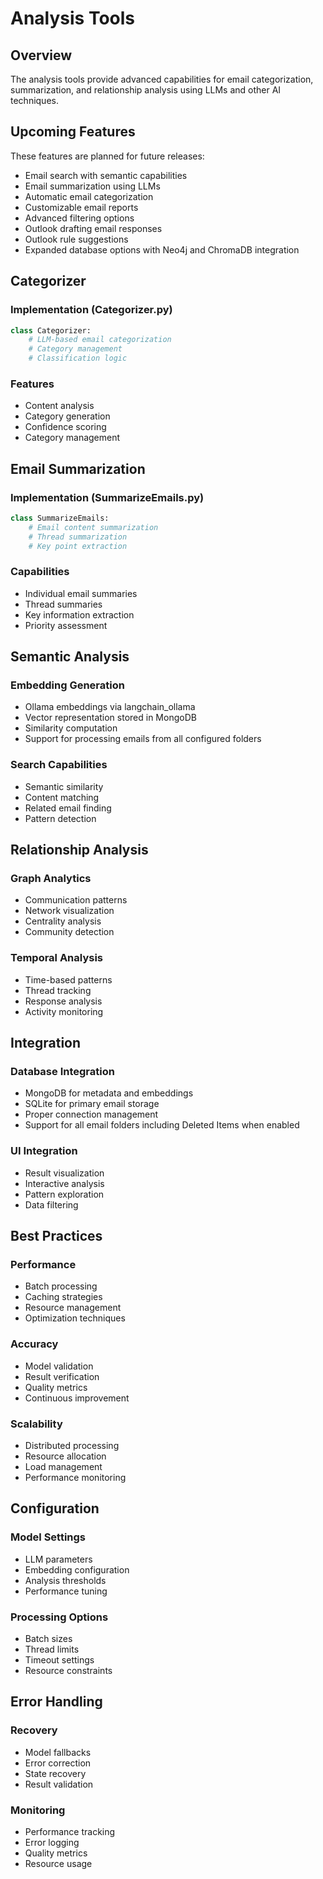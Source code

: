 # Analysis Tools

## Overview

The analysis tools provide advanced capabilities for email categorization, summarization, and relationship analysis using LLMs and other AI techniques.

## Upcoming Features

These features are planned for future releases:

- Email search with semantic capabilities
- Email summarization using LLMs
- Automatic email categorization
- Customizable email reports
- Advanced filtering options
- Outlook drafting email responses
- Outlook rule suggestions
- Expanded database options with Neo4j and ChromaDB integration

## Categorizer

### Implementation (Categorizer.py)
```python
class Categorizer:
    # LLM-based email categorization
    # Category management
    # Classification logic
```

### Features
- Content analysis
- Category generation
- Confidence scoring
- Category management

## Email Summarization

### Implementation (SummarizeEmails.py)
```python
class SummarizeEmails:
    # Email content summarization
    # Thread summarization
    # Key point extraction
```

### Capabilities
- Individual email summaries
- Thread summaries
- Key information extraction
- Priority assessment

## Semantic Analysis

### Embedding Generation
- Ollama embeddings via langchain_ollama
- Vector representation stored in MongoDB
- Similarity computation
- Support for processing emails from all configured folders

### Search Capabilities
- Semantic similarity
- Content matching
- Related email finding
- Pattern detection

## Relationship Analysis

### Graph Analytics
- Communication patterns
- Network visualization
- Centrality analysis
- Community detection

### Temporal Analysis
- Time-based patterns
- Thread tracking
- Response analysis
- Activity monitoring

## Integration

### Database Integration
- MongoDB for metadata and embeddings
- SQLite for primary email storage
- Proper connection management
- Support for all email folders including Deleted Items when enabled

### UI Integration
- Result visualization
- Interactive analysis
- Pattern exploration
- Data filtering

## Best Practices

### Performance
- Batch processing
- Caching strategies
- Resource management
- Optimization techniques

### Accuracy
- Model validation
- Result verification
- Quality metrics
- Continuous improvement

### Scalability
- Distributed processing
- Resource allocation
- Load management
- Performance monitoring

## Configuration

### Model Settings
- LLM parameters
- Embedding configuration
- Analysis thresholds
- Performance tuning

### Processing Options
- Batch sizes
- Thread limits
- Timeout settings
- Resource constraints

## Error Handling

### Recovery
- Model fallbacks
- Error correction
- State recovery
- Result validation

### Monitoring
- Performance tracking
- Error logging
- Quality metrics
- Resource usage
